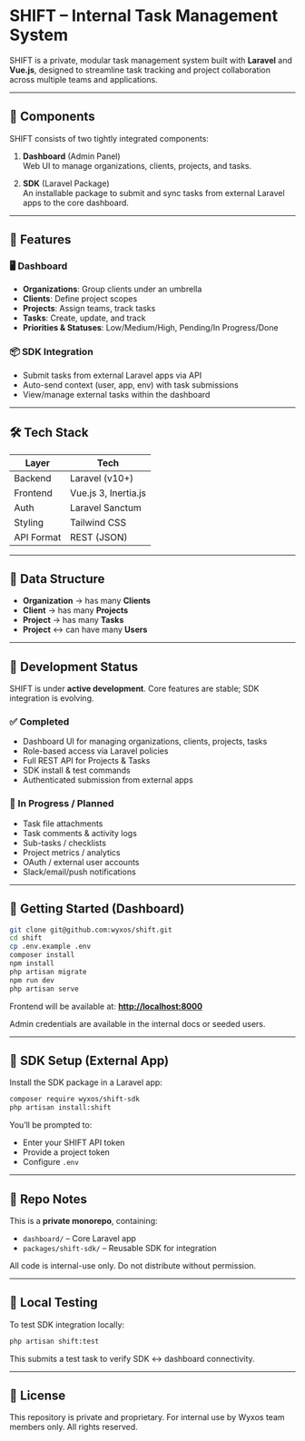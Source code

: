 # SHIFT – Internal Task Management System

SHIFT is a private, modular task management system built with **Laravel** and **Vue.js**, designed to streamline task tracking and project collaboration across multiple teams and applications.

---

## 🔧 Components

SHIFT consists of two tightly integrated components:

1. **Dashboard** (Admin Panel)  
   Web UI to manage organizations, clients, projects, and tasks.

2. **SDK** (Laravel Package)  
   An installable package to submit and sync tasks from external Laravel apps to the core dashboard.

---

## 🧩 Features

### 🖥️ Dashboard
- **Organizations**: Group clients under an umbrella
- **Clients**: Define project scopes
- **Projects**: Assign teams, track tasks
- **Tasks**: Create, update, and track
- **Priorities & Statuses**: Low/Medium/High, Pending/In Progress/Done

### 📦 SDK Integration
- Submit tasks from external Laravel apps via API
- Auto-send context (user, app, env) with task submissions
- View/manage external tasks within the dashboard

---

## 🛠️ Tech Stack

| Layer       | Tech                  |
|-------------|------------------------|
| Backend     | Laravel (v10+)         |
| Frontend    | Vue.js 3, Inertia.js   |
| Auth        | Laravel Sanctum        |
| Styling     | Tailwind CSS           |
| API Format  | REST (JSON)            |

---

## 🧱 Data Structure

- **Organization** → has many **Clients**
- **Client** → has many **Projects**
- **Project** → has many **Tasks**
- **Project** ↔ can have many **Users**

---

## 🚧 Development Status

SHIFT is under **active development**. Core features are stable; SDK integration is evolving.

### ✅ Completed
- Dashboard UI for managing organizations, clients, projects, tasks
- Role-based access via Laravel policies
- Full REST API for Projects & Tasks
- SDK install & test commands
- Authenticated submission from external apps

### 🧪 In Progress / Planned
- Task file attachments
- Task comments & activity logs
- Sub-tasks / checklists
- Project metrics / analytics
- OAuth / external user accounts
- Slack/email/push notifications

---

## 🚀 Getting Started (Dashboard)

```bash
git clone git@github.com:wyxos/shift.git
cd shift
cp .env.example .env
composer install
npm install
php artisan migrate
npm run dev
php artisan serve
````

Frontend will be available at:
**[http://localhost:8000](http://localhost:8000)**

Admin credentials are available in the internal docs or seeded users.

---

## 🔌 SDK Setup (External App)

Install the SDK package in a Laravel app:

```bash
composer require wyxos/shift-sdk
php artisan install:shift
```

You’ll be prompted to:

* Enter your SHIFT API token
* Provide a project token
* Configure `.env`

---

## 📂 Repo Notes

This is a **private monorepo**, containing:

* `dashboard/` – Core Laravel app
* `packages/shift-sdk/` – Reusable SDK for integration

All code is internal-use only. Do not distribute without permission.

---

## 🧪 Local Testing

To test SDK integration locally:

```bash
php artisan shift:test
```

This submits a test task to verify SDK ↔ dashboard connectivity.

---

## 📝 License

This repository is private and proprietary. For internal use by Wyxos team members only. All rights reserved.
